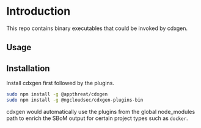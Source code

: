 # Introduction

This repo contains binary executables that could be invoked by cdxgen.

## Usage

## Installation

Install cdxgen first followed by the plugins.

```bash
sudo npm install -g @appthreat/cdxgen
sudo npm install -g @ngcloudsec/cdxgen-plugins-bin
```

cdxgen would automatically use the plugins from the global node_modules path to enrich the SBoM output for certain project types such as `docker`.
